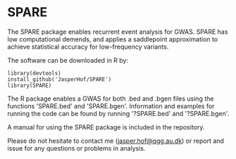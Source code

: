 # SPARE

The SPARE package enables recurrent event analysis for GWAS. SPARE has low computational demends, and applies a saddlepoint approximation to achieve statistical accuracy for low-frequency variants. 

The software can be downloaded in R by:
```
library(devtools)
install_github('JasperHof/SPARE')
library(SPARE)
```

The R package enables a GWAS for both .bed and .bgen files using the functions 'SPARE.bed' and 'SPARE.bgen'. Information and examples for running the code can be found by running '?SPARE.bed' and '?SPARE.bgen'. 

A manual for using the SPARE package is included in the repository.

Please do not hesitate to contact me (jasper.hof@qgg.au.dk) or report and issue for any questions or problems in analysis.
